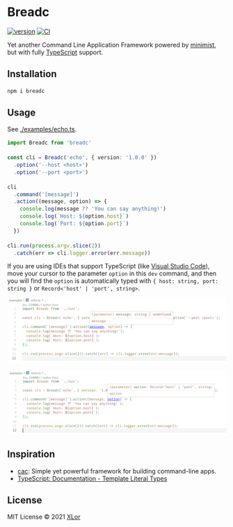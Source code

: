 # Breadc

[![version](https://img.shields.io/npm/v/breadc?color=rgb%2850%2C203%2C86%29&label=Breadc)](https://www.npmjs.com/package/breadc) [![CI](https://github.com/yjl9903/Breadc/actions/workflows/ci.yml/badge.svg)](https://github.com/yjl9903/Breadc/actions/workflows/ci.yml)

Yet another Command Line Application Framework powered by [minimist](https://www.npmjs.com/package/minimist), but with fully [TypeScript](https://www.typescriptlang.org/) support.

## Installation

```bash
npm i breadc
```

## Usage

See [./examples/echo.ts](./examples/echo.ts).

```ts
import Breadc from 'breadc'

const cli = Breadc('echo', { version: '1.0.0' })
  .option('--host <host>')
  .option('--port <port>')

cli
  .command('[message]')
  .action((message, option) => {
    console.log(message ?? 'You can say anything!')
    console.log(`Host: ${option.host}`)
    console.log(`Port: ${option.port}`)
  })

cli.run(process.argv.slice(2))
  .catch(err => cli.logger.error(err.message))
```

If you are using IDEs that support TypeScript (like [Visual Studio Code](https://code.visualstudio.com/)), move your cursor to the parameter `option` in this `dev` command, and then you will find the `option` is automatically typed with `{ host: string, port: string }` or `Record<'host' | 'port', string>`.

![vscode1](./images/vscode1.png)

![vscode2](./images/vscode2.png)

## Inspiration

+ [cac](https://github.com/cacjs/cac): Simple yet powerful framework for building command-line apps.
+ [TypeScript: Documentation - Template Literal Types](https://www.typescriptlang.org/docs/handbook/2/template-literal-types.html)

## License

MIT License © 2021 [XLor](https://github.com/yjl9903)
